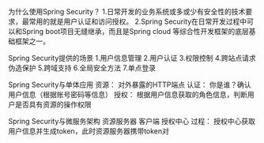 为什么使用Spring Security？
1.日常开发的业务系统或多或少有安全性的技术要求，最常用的就是用户认证和访问授权。
2.Spring Security在日常开发过程中可以和Spring boot项目无缝继承，而且是Spring cloud 等综合性开发框架的底层基础框架之一。

Spring Security提供的场景
1.用户信息管理
2.用户认证
3.权限控制
4.跨站点请求伪造保护
5.跨域支持
6.全局安全方法
7.单点登录

Spring Security与单体应用
资源：
	 对外暴露的HTTP端点
认证：
	你是谁？确认用户信息（根据账号密码等信息）
授权：
	根据用户信息获取的角色信息，判断用户是否具有资源的操作权限

Spring Security与微服务架构
资源服务器
客户端
授权中心
过程：
	授权中心获取用户信息并生成token，此时资源服务器携带token对